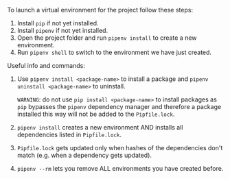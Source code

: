 To launch a virtual environment for the project follow these steps:

1. Install `pip` if not yet installed.
2. Install `pipenv` if not yet installed.
3. Open the project folder and run `pipenv install` to create a new environment.
4. Run `pipenv shell` to switch to the environment we have just created.


Useful info and commands:
1.  Use `pipenv install <package-name>` to install a package
    and `pipenv uninstall <package-name>` to uninstall.

    `WARNING`: do not use `pip install <package-name>` to install packages as `pip` bypasses the `pipenv` dependency manager and therefore a package installed this way will not be added to the `Pipfile.lock`.

2. `pipenv install` creates a new environment AND installs all dependencies listed in `Pipfile.lock`.
3. `Pipfile.lock` gets updated only when hashes of the dependencies don't match (e.g. when a dependency gets updated).
4. `pipenv --rm` lets you remove ALL environments you have created before.